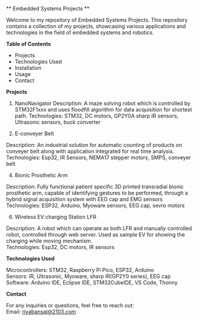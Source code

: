 ** Embedded Systems Projects **

Welcome to my repository of Embedded Systems Projects. This repository contains a collection of my projects, showcasing various applications and technologies in the field of embedded systems and robotics.

**Table of Contents**

- Projects
- Technologies Used
- Installation
- Usage
- Contact

**Projects**
1) NanoNavigator  Description: A maze solving robot which is controlled by STM32F1xxx and uses floodfill algorithm for data acquisition for shortest path.  Technologies: STM32, DC motors, GP2Y0A sharp IR sensors, Ultrasonic sensors, buck converter

3) E-conveyer Belt
  
Description: An industrial solution for automatic counting of products on conveyer belt along with application integrated for real time analysis.  
Technologies: Esp32, IR Sensors, NEMA17 stepper motors, SMPS, conveyer belt

4) Bionic Prosthetic Arm
     
Description: Fully functional patient specific 3D printed transradial bionic prosthetic arm, capable of identifying gestures to be performed, through a hybrid signal acquisition system with EEG cap and EMG sensors  
Technologies: ESP32, Arduino, Myoware sensors, EEG cap, sevro motors

6) Wireless EV charging Station LFR  
   
Description: A robot which can operate as both LFR and manually controlled robot, controlled through web server. Used as sample EV for showing the charging while moving mechanism.  
Technologies: Esp32, DC motors, IR sensors

**Technologies Used**

Microcontrollers: STM32, Raspberry Pi Pico, ESP32, Arduino  
Sensors: IR, Ultrasonic, Myoware, sharp IR(GP2Y0 series), EEG cap  
Software: Arduino IDE, Eclipse IDE, STM32CubeIDE, VS Code, Thonny  

**Contact**

For any inquiries or questions, feel free to reach out:  
Email: riyabansal@2103.com
